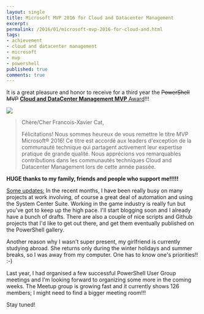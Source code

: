 ```yaml
---
layout: single
title: Microsoft MVP 2016 for Cloud and Datacenter Management
excerpt: 
permalink: /2016/01/microsoft-mvp-2016-for-cloud-and.html
tags: 
- achievement
- cloud and datacenter management
- microsoft
- mvp
- powershell
published: true
comments: true
---
```


 
It is a great pleasure and honor to receive for a third year the <strike>PowerShell MVP</strike> <a href="https://mvp.microsoft.com/en-us/PublicProfile/5000475?fullName=Francois-Xavier%20Cat" target="_blank"><b>Cloud and DataCenter Management MVP</b> Award</a>!!!

<img border="0" src="{{ site.url }}/images/2016/20160125_Microsoft_MVP_2016_for_Cloud_and_Datacenter_Management/mvplogo__872798122__-650x125.jpg" />

>Chère/Cher Francois-Xavier Cat,
>
>Félicitations! Nous sommes heureux de vous remettre le titre MVP Microsoft® 2016! Ce titre est accordé aux leaders d'exception de la communauté technique qui partagent activement leur expertise pratique de grande qualité. Nous apprécions vos remarquables contributions dans les communautés techniques Cloud and Datacenter Management lors de cette année passée.

**HUGE thanks to my family, friends and people who support me!!!!!**

<u>Some updates:</u>
In the recent months, I have been really busy on many projects at work involving, of course a great deal of automation and using the System Center Suite. Working in the game industry is really fun but you've got to keep up the high pace. I'll start blogging soon and I already have a bunch of drafts. There are also a couple of nice scripts and Github projects that I'd like to get out there, and get them eventually published on the PowerShell gallery.

Another reason why I wasn't super present, my girlfriend is currently studying abroad. She returns only during the winter holidays and summer breaks, so I was away from my computer. One has to know one's priorities!! :-)

Last year, I had organised a few successful PowerShell User Group meetings and I'm looking forward to organizing some more in the coming weeks. The Meetup group is growing fast and it currently shows 126 members; I might need to find a bigger meeting room!!!

Stay tuned!
